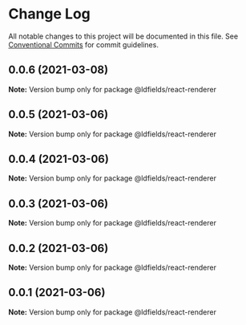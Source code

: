 # Change Log

All notable changes to this project will be documented in this file.
See [Conventional Commits](https://conventionalcommits.org) for commit guidelines.

## 0.0.6 (2021-03-08)

**Note:** Version bump only for package @ldfields/react-renderer





## 0.0.5 (2021-03-06)

**Note:** Version bump only for package @ldfields/react-renderer





## 0.0.4 (2021-03-06)

**Note:** Version bump only for package @ldfields/react-renderer





## 0.0.3 (2021-03-06)

**Note:** Version bump only for package @ldfields/react-renderer





## 0.0.2 (2021-03-06)

**Note:** Version bump only for package @ldfields/react-renderer





## 0.0.1 (2021-03-06)

**Note:** Version bump only for package @ldfields/react-renderer

